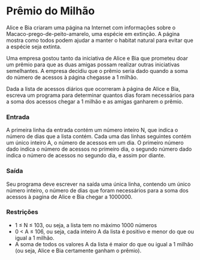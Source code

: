 # Prêmio do Milhão # 
Alice e Bia criaram uma página na Internet com informações sobre o Macaco-prego-de-peito-amarelo, uma espécie em extinção. A página mostra como todos podem ajudar a manter o habitat natural para evitar que a espécie seja extinta.

Uma empresa gostou tanto da iniciativa de Alice e Bia que prometeu doar um prêmio para que as duas amigas possam realizar outras iniciativas semelhantes. A empresa decidiu que o prêmio seria dado quando a soma do número de acessos à página chegasse a 1 milhão.

Dada a lista de acessos diários que ocorreram à página de Alice e Bia, escreva um programa para determinar quantos dias foram necessários para a soma dos acessos chegar a 1 milhão e as amigas ganharem o prêmio.

### Entrada ###
A primeira linha da entrada contém um número inteiro N, que indica o número de dias que a lista contém. Cada uma das linhas seguintes contém um único inteiro A, o número de acessos em um dia. O primeiro número dado indica o número de acessos no primeiro dia, o segundo número dado indica o número de acessos no segundo dia, e assim por diante.

### Saída ###
Seu programa deve escrever na saída uma única linha, contendo um único número inteiro, o número de dias que foram necessários para a soma dos acessos à pagina de Alice e Bia chegar a 1000000.

### Restrições ###
- 1 ≤ N ≤ 103, ou seja, a lista tem no máximo 1000 números
- 0 < A ≤ 106, ou seja, cada inteiro A da lista é positivo e menor do que ou igual a 1 milhão.
- A soma de todos os valores A da lista é maior do que ou igual a 1 milhão (ou seja, Alice e Bia certamente ganham o prêmio).